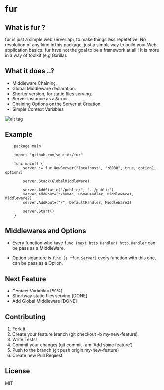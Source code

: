 fur
=======

## What is fur ?

fur is just a simple web server api, to make things less repetetive.
No revolution of any kind in this package, just a simple way to build your 
Web application basics. fur have not the goal to be a framework at all !
It is more in a way of toolkit (e.g Gorilla). 

## What it does ..?

- Middleware Chaining.
- Global Middleware declaration.
- Shorter version, for static files serving.
- Server instance as a Struct.
- Chaining Options on the Server at Creation.
- Simple Context Variables

![alt tag](http://upload.wikimedia.org/wikipedia/commons/8/8c/Marmota.jpg)

## Example
``` 
	package main
	
	import "github.com/squiidz/fur"
	
	func main() {
	    server := fur.NewServer("localhost", ":8080", true, option1, option2)

	    server.Stack(GlobalMiddleWare)

	    server.AddStatic("/public/", "../public")
	    server.AddRoute("/home", HomeHandler, Middleware1, Middleware2)
	    server.AddRoute("/", DefaultHandler, MiddleWare3)

	    server.Start()
	}
```

## Middlewares and Options
- Every function who have ` func (next http.Handler) http.Handler ` can be pass as a MiddleWare.

- Option siganture is ` func (s *fur.Server) ` every function with this one, can be pass as a Option.

## Next Feature
- Context Variables [50%]
- Shortway static files serving [DONE] 
- Add Global Middleware [DONE]

## Contributing

1. Fork it
2. Create your feature branch (git checkout -b my-new-feature)
3. Write Tests!
4. Commit your changes (git commit -am 'Add some feature')
5. Push to the branch (git push origin my-new-feature)
6. Create new Pull Request

## License
MIT
